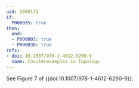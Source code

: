 ```yaml
---
uid: I000171
if:
  P000035: true
then:
  and:
  - P000003: true
  - P000030: true
refs:
- doi: 10.1007/978-1-4612-6290-9
  name: Counterexamples in Topology
---
```


See Figure 7 of {{doi:10.1007/978-1-4612-6290-9}}.
